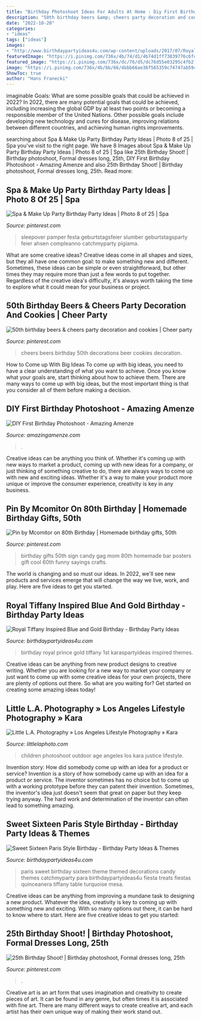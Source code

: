 ```yaml
---
title: "Birthday Photoshoot Ideas For Adults At Home : Diy First Birthday Photoshoot"
description: "50th birthday beers &amp; cheers party decoration and cookies"
date: "2022-10-20"
categories:
- "ideas"
tags: ["ideas"]
images:
- "http://www.birthdaypartyideas4u.com/wp-content/uploads/2017/07/Royal-Tiffany-Inspired-Blue-And-Gold-Birthday-Welcome-Sign-600x943.jpg"
featuredImage: "https://i.pinimg.com/736x/4b/74/d1/4b74d1ff73839776c6fdc06db548fc28.jpg"
featured_image: "https://i.pinimg.com/736x/dc/76/d5/dc76d55e03295c4fb2fc94cfdd3da266.jpg"
image: "https://i.pinimg.com/736x/4b/bb/66/4bbb66ae36f565359c74747ab59c4e34.jpg"
ShowToc: true
author: "Hans Franecki"
---
```



imaginable Goals: What are some possible goals that could be achieved in 2022?
In 2022, there are many potential goals that could be achieved, including increasing the global GDP by at least two points or becoming a responsible member of the United Nations. Other possible goals include developing new technology and cures for disease, improving relations between different countries, and achieving human rights improvements.

	

		
searching about Spa &amp; Make Up Party Birthday Party Ideas | Photo 8 of 25 | Spa you've visit to the right page. We have 8 Images about Spa &amp; Make Up Party Birthday Party Ideas | Photo 8 of 25 | Spa like 25th Birthday Shoot! | Birthday photoshoot, Formal dresses long, 25th, DIY First Birthday Photoshoot - Amazing Amenze and also 25th Birthday Shoot! | Birthday photoshoot, Formal dresses long, 25th. Read more:
		
    
## Spa &amp; Make Up Party Birthday Party Ideas | Photo 8 Of 25 | Spa

<img loading=lazy src="https://i.pinimg.com/736x/9f/37/df/9f37dfc849f54e763dbda351a3b69010.jpg" onerror="this.onerror=null;this.src='https://tse2.mm.bing.net/th?id=OIP.R0cvzILkRXCql1TszavvdQHaJQ&amp;pid=15.1';" alt="Spa &amp; Make Up Party Birthday Party Ideas | Photo 8 of 25 | Spa">

_Source: pinterest.com_

>sleepover pamper festa geburtstagsfeier slumber geburtstagsparty feier ahsen compleanno catchmyparty pigiama. 

	

What are some creative ideas?
Creative ideas come in all shapes and sizes, but they all have one common goal: to make something new and different. Sometimes, these ideas can be simple or even straightforward, but other times they may require more than just a few words to put together. Regardless of the creative idea's difficulty, it's always worth taking the time to explore what it could mean for your business or project.

    
## 50th Birthday Beers &amp; Cheers Party Decoration And Cookies | Cheer Party

<img loading=lazy src="https://i.pinimg.com/736x/4b/bb/66/4bbb66ae36f565359c74747ab59c4e34.jpg" onerror="this.onerror=null;this.src='https://tse2.mm.bing.net/th?id=OIP.CwmoyCupnYsF2XDcinlUPwHaJ3&amp;pid=15.1';" alt="50th birthday beers &amp; cheers party decoration and cookies | Cheer party">

_Source: pinterest.com_

>cheers beers birthday 50th decorations beer cookies decoration. 

	

How to Come up With Big Ideas
To come up with big ideas, you need to have a clear understanding of what you want to achieve. Once you know what your goals are, start thinking about how to achieve them. There are many ways to come up with big ideas, but the most important thing is that you consider all of them before making a decision.

    
## DIY First Birthday Photoshoot - Amazing Amenze

<img loading=lazy src="https://amazingamenze.com/wp-content/uploads/2020/04/first-birthday-photoshoot-300x400.jpg" onerror="this.onerror=null;this.src='https://tse4.mm.bing.net/th?id=OIP.dVmAyO6qQ_1eiQRG7qM8wwAAAA&amp;pid=15.1';" alt="DIY First Birthday Photoshoot - Amazing Amenze">

_Source: amazingamenze.com_

>. 

	

Creative ideas can be anything you think of. Whether it's coming up with new ways to market a product, coming up with new ideas for a company, or just thinking of something creative to do, there are always ways to come up with new and exciting ideas. Whether it's a way to make your product more unique or improve the consumer experience, creativity is key in any business.

    
## Pin By Mcomitor On 80th Birthday | Homemade Birthday Gifts, 50th

<img loading=lazy src="https://i.pinimg.com/736x/4b/74/d1/4b74d1ff73839776c6fdc06db548fc28.jpg" onerror="this.onerror=null;this.src='https://tse1.mm.bing.net/th?id=OIP.fMOKPVjJdwiY8cNb3U44PgHaJ3&amp;pid=15.1';" alt="Pin by Mcomitor on 80th Birthday | Homemade birthday gifts, 50th">

_Source: pinterest.com_

>birthday gifts 50th sign candy gag mom 80th homemade bar posters gift cool 60th funny sayings crafts. 

	

The world is changing and so must our ideas. In 2022, we'll see new products and services emerge that will change the way we live, work, and play. Here are five ideas to get you started.

    
## Royal Tiffany Inspired Blue And Gold Birthday - Birthday Party Ideas

<img loading=lazy src="http://www.birthdaypartyideas4u.com/wp-content/uploads/2017/07/Royal-Tiffany-Inspired-Blue-And-Gold-Birthday-Welcome-Sign-600x943.jpg" onerror="this.onerror=null;this.src='https://tse2.mm.bing.net/th?id=OIP.vzjSwdy01n01ukGTHdjiNAHaLo&amp;pid=15.1';" alt="Royal Tiffany Inspired Blue and Gold Birthday - Birthday Party Ideas">

_Source: birthdaypartyideas4u.com_

>birthday royal prince gold tiffany 1st karaspartyideas inspired themes. 

	

Creative ideas can be anything from new product designs to creative writing. Whether you are looking for a new way to market your company or just want to come up with some creative ideas for your own projects, there are plenty of options out there. So what are you waiting for? Get started on creating some amazing ideas today!

    
## Little L.A. Photography » Los Angeles Lifestyle Photography » Kara

<img loading=lazy src="http://littlelaphoto.com/wordpress/wp-content/uploads/2013/06/cute-outdoor-photoshoot-ideas.jpg" onerror="this.onerror=null;this.src='https://tse1.mm.bing.net/th?id=OIP.PylCKacSmt5bq-ZlX3cqfQHaLH&amp;pid=15.1';" alt="Little L.A. Photography » Los Angeles Lifestyle Photography » Kara">

_Source: littlelaphoto.com_

>children photoshoot outdoor age angeles los kara justice lifestyle. 

	

Invention story: How did somebody come up with an idea for a product or service?
Invention is a story of how somebody came up with an idea for a product or service. The inventor sometimes has no choice but to come up with a working prototype before they can patent their invention. Sometimes, the inventor's idea just doesn't seem that great on paper but they keep trying anyway. The hard work and determination of the inventor can often lead to something amazing.

    
## Sweet Sixteen Paris Style Birthday - Birthday Party Ideas &amp; Themes

<img loading=lazy src="http://www.birthdaypartyideas4u.com/wp-content/uploads/2016/07/Sweet-Sixteen-Paris-Style-Birthday-Treats-600x600.jpg" onerror="this.onerror=null;this.src='https://tse1.mm.bing.net/th?id=OIP.J9FwPqyBhDWgW02orJn92QHaHa&amp;pid=15.1';" alt="Sweet Sixteen Paris Style Birthday - Birthday Party Ideas &amp; Themes">

_Source: birthdaypartyideas4u.com_

>paris sweet birthday sixteen theme themed decorations candy themes catchmyparty para birthdaypartyideas4u fiesta treats fiestas quinceanera tiffany table turquoise mesa. 

	

Creative ideas can be anything from improving a mundane task to designing a new product. Whatever the idea, creativity is key to coming up with something new and exciting. With so many options out there, it can be hard to know where to start. Here are five creative ideas to get you started:

    
## 25th Birthday Shoot! | Birthday Photoshoot, Formal Dresses Long, 25th

<img loading=lazy src="https://i.pinimg.com/736x/dc/76/d5/dc76d55e03295c4fb2fc94cfdd3da266.jpg" onerror="this.onerror=null;this.src='https://tse3.mm.bing.net/th?id=OIP.19NlKMC027Cth6wgNKsKowHaNK&amp;pid=15.1';" alt="25th Birthday Shoot! | Birthday photoshoot, Formal dresses long, 25th">

_Source: pinterest.com_

>. 

	

Creative art is an art form that uses imagination and creativity to create pieces of art. It can be found in any genre, but often times it is associated with fine art. There are many different ways to create creative art, and each artist has their own unique way of making their work stand out.

